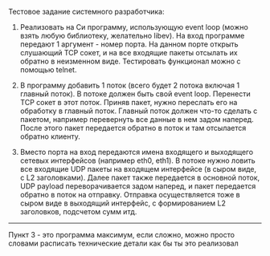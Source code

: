Тестовое задание системного разработчика:

1) Реализовать на Си программу, использующую event loop (можно взять
любую библиотеку, желательно libev).
На вход программе передают 1 аргумент - номер порта.
На данном порте открыть слушающий TCP сокет, и на все входящие пакеты
отсылать их обратно в неизменном виде.
Тестировать функционал можно с помощью telnet.

2) В программу добавить 1 поток (всего будет 2 потока включая 1 главный
поток).
В потоке должен быть свой event loop. Перенести TCP сокет в этот поток.
Приняв пакет, нужно переслать его на обработку в главный поток.
Главный поток должен что-то сделать с пакетом, например перевернуть все
данные в нем задом наперед.
После этого пакет передается обратно в поток и там отсылается обратно
клиенту.

3) Вместо порта на вход передаются имена входящего и выходящего сетевых
интерфейсов (например eth0, eth1).
В потоке нужно ловить все входящие UDP пакеты на входящем интерфейсе (в
сыром виде, с L2 заголовками).
Далее пакет также передается в основной поток, UDP payload
переворачивается задом наперед, и пакет передается обратно в поток на
отправку.
Отправка осуществляется тоже в сыром виде в выходящий интерфейс, с
формированием L2 заголовков, подсчетом сумм итд.
--------------------------------------------
Пункт 3 - это программа максимум, если сложно, можно просто словами
расписать технические детали как бы ты это реализовал
